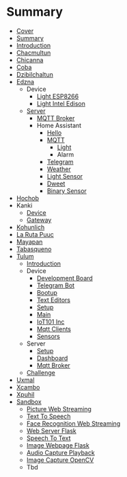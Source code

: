 # Summary

* [Cover](README.md)
* [Summary](SUMMARY.md)
* [Introduction](Introduction.md)
* [Chacmultun](Chacmultun/documentation/Chacmultun.md)
* [Chicanna](Chicanna/documentation/Chicanna.md)
* [Coba](Coba/documentation/Coba.md)
* [Dzibilchaltun](Dzibilchaltun/documentation/Dzibilchaltun.md)
* [Edzna](Edzna/documentation/Edzna.md)
   * Device
       * [Light ESP8266](Edzna/documentation/Esp8266.md)
       * [Light Intel Edison](Edzna/documentation/IntelEdison.md)
   * [Server](Edzna/documentation/Server.md)
       * [MQTT Broker](Edzna/documentation/MqttBroker.md)
       * Home Assistant
           * [Hello](Edzna/documentation/Hello.md)
           * [MQTT](Edzna/documentation/Mqtt.md)
               * [Light](Edzna/documentation/MqttLight.md)
               * Alarm
           * [Telegram](Edzna/documentation/Telegram.md)
           * [Weather](Edzna/documentation/Weather.md)
           * [Light Sensor](Edzna/documentation/Sensors.md)
           * [Dweet](Edzna/documentation/Dweet.md)
           * [Binary Sensor](Edzna/documentation/BinarySensor.md)
* [Hochob](Hochob/documentation/Hochob.md)
* Kanki
   * [Device](Kanki/documentation/Device.md)
   * [Gateway](Kanki/documentation/Gateway.md)
* [Kohunlich](Kohunlich/documentation/Kohunlich.md)
* [La Ruta Puuc](LaRutaPuuc/documentation/LaRutaPuuc.md)
* [Mayapan](Mayapan/documentation/Mayapan.md)
* [Tabasqueno](Tabasqueno/documentation/Tabasqueno.md)
* [Tulum](Tulum/documentation/Openstack.md)
   * [Introduction](Tulum/documentation/Introduction.md)
   * Device
       * [Development Board](Tulum/documentation/DevelopmentBoard.md)
       * [Telegram Bot](Tulum/documentation/TelegramBot.md)
       * [Bootup](Tulum/documentation/Bootup.md)
       * [Text Editors](Tulum/documentation/TextEditors.md)
       * [Setup](Tulum/documentation/DeviceSetup.md)
       * [Main](Tulum/documentation/Main.md)
       * [IoT101 Inc](Tulum/documentation/IoT101Inc.md)
       * [Mqtt Clients](Tulum/documentation/MqttClients.md)
       * [Sensors](Tulum/documentation/Sensors.md)
   * Server
       * [Setup](Tulum/documentation/ServerSetup.md)
       * [Dashboard](Tulum/documentation/Dashboard.md)
       * [Mqtt Broker](Tulum/documentation/MqttBroker.md)
   * [Challenge](Tulum/documentation/Challenge.md)
* [Uxmal](Uxmal/documentation/Uxmal.md)
* [Xcambo](Xcambo/documentation/Xcambo.md)
* [Xpuhil](Xpuhil/documentation/Xpuhil.md)
* [Sandbox](Sandbox/Sandbox.md)
   * [Picture Web Streaming](PictureWebStreaming/README.md)
   * [Text To Speech](TextToSpeech/README.md)
   * [Face Recognition Web Streaming](FaceRecognitionWebStreaming/README.md)
   * [Web Server Flask](WebServerFlask/README.md)
   * [Speech To Text](SpeechToText/README.md)
   * [Image Webpage Flask](ImageWebpageFlask/README.md)
   * [Audio Capture Playback](AudioCapturePlayback/README.md)
   * [Image Capture OpenCV](ImageCaptureOpenCV/README.md)
   * Tbd

